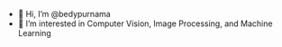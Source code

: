 - 👋 Hi, I’m @bedypurnama
- 👀 I’m interested in Computer Vision, Image Processing, and Machine Learning


<!---
bedypurnama/bedypurnama is a ✨ special ✨ repository because its `README.md` (this file) appears on your GitHub profile.
You can click the Preview link to take a look at your changes.
--->
